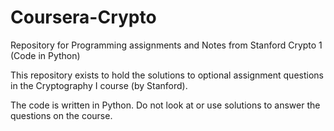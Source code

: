 # Coursera-Crypto
Repository for Programming assignments and Notes from Stanford Crypto 1 (Code in Python)

This repository exists to hold the solutions to optional assignment questions in the Cryptography I course (by Stanford).

The code is written in Python. Do not look at or use solutions to answer the questions on the course.
